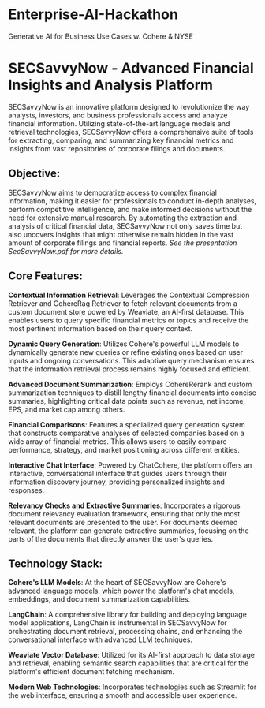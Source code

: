 # Enterprise-AI-Hackathon
Generative AI for Business Use Cases w. Cohere &amp; NYSE

# SECSavvyNow - Advanced Financial Insights and Analysis Platform
SECSavvyNow is an innovative platform designed to revolutionize the way analysts, investors, and business professionals access and analyze financial information. Utilizing state-of-the-art language models and retrieval technologies, SECSavvyNow offers a comprehensive suite of tools for extracting, comparing, and summarizing key financial metrics and insights from vast repositories of corporate filings and documents.

## Objective:

SECSavvyNow aims to democratize access to complex financial information, making it easier for professionals to conduct in-depth analyses, perform competitive intelligence, and make informed decisions without the need for extensive manual research. By automating the extraction and analysis of critical financial data, SECSavvyNow not only saves time but also uncovers insights that might otherwise remain hidden in the vast amount of corporate filings and financial reports.
*See the presentation SecSavvyNow.pdf for more details.*

## Core Features:

**Contextual Information Retrieval**: Leverages the Contextual Compression Retriever and CohereRag Retriever to fetch relevant documents from a custom document store powered by Weaviate, an AI-first database. This enables users to query specific financial metrics or topics and receive the most pertinent information based on their query context.

**Dynamic Query Generation**: Utilizes Cohere's powerful LLM models to dynamically generate new queries or refine existing ones based on user inputs and ongoing conversations. This adaptive query mechanism ensures that the information retrieval process remains highly focused and efficient.

**Advanced Document Summarization**: Employs CohereRerank and custom summarization techniques to distill lengthy financial documents into concise summaries, highlighting critical data points such as revenue, net income, EPS, and market cap among others.

**Financial Comparisons**: Features a specialized query generation system that constructs comparative analyses of selected companies based on a wide array of financial metrics. This allows users to easily compare performance, strategy, and market positioning across different entities.

**Interactive Chat Interface**: Powered by ChatCohere, the platform offers an interactive, conversational interface that guides users through their information discovery journey, providing personalized insights and responses.

**Relevancy Checks and Extractive Summaries**: Incorporates a rigorous document relevancy evaluation framework, ensuring that only the most relevant documents are presented to the user. For documents deemed relevant, the platform can generate extractive summaries, focusing on the parts of the documents that directly answer the user's queries.

## Technology Stack:

**Cohere's LLM Models**: At the heart of SECSavvyNow are Cohere's advanced language models, which power the platform's chat models, embeddings, and document summarization capabilities.

**LangChain**: A comprehensive library for building and deploying language model applications, LangChain is instrumental in SECSavvyNow for orchestrating document retrieval, processing chains, and enhancing the conversational interface with advanced LLM techniques.

**Weaviate Vector Database**: Utilized for its AI-first approach to data storage and retrieval, enabling semantic search capabilities that are critical for the platform's efficient document fetching mechanism.

**Modern Web Technologies**: Incorporates technologies such as Streamlit for the web interface, ensuring a smooth and accessible user experience.
